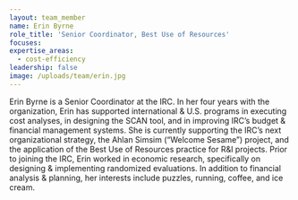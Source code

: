 ```yaml
---
layout: team_member
name: Erin Byrne
role_title: 'Senior Coordinator, Best Use of Resources'
focuses:
expertise_areas:
  - cost-efficiency
leadership: false
image: /uploads/team/erin.jpg
---
```


Erin Byrne is a Senior Coordinator at the IRC. In her four years with the organization, Erin has supported international & U.S. programs in executing cost analyses, in designing the SCAN tool, and in improving IRC’s budget & financial management systems. She is currently supporting the IRC’s next organizational strategy, the Ahlan Simsim (“Welcome Sesame”) project, and the application of the Best Use of Resources practice for R&I projects. Prior to joining the IRC, Erin worked in economic research, specifically on designing & implementing randomized evaluations. In addition to financial analysis & planning, her interests include puzzles, running, coffee, and ice cream.